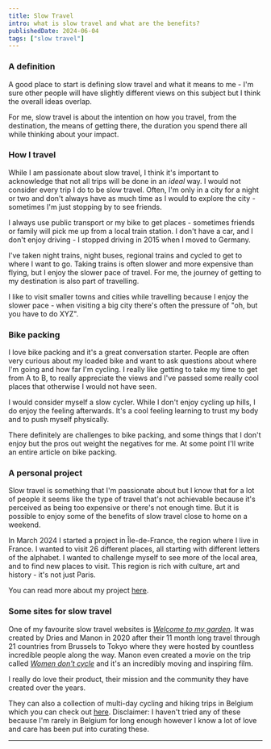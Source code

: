 ```yaml
---
title: Slow Travel
intro: what is slow travel and what are the benefits?
publishedDate: 2024-06-04
tags: ["slow travel"]
---
```


### A definition

A good place to start is defining slow travel and what it means to me - I'm sure other people will have slightly different views on this subject but I think the overall ideas overlap.

For me, slow travel is about the intention on how you travel, from the destination, the means of getting there, the duration you spend there all while thinking about your impact.

### How I travel

While I am passionate about slow travel, I think it's important to acknowledge that not all trips will be done in an _ideal_ way. I would not consider every trip I do to be slow travel. Often, I'm only in a city for a night or two and don't always have as much time as I would to explore the city - sometimes I'm just stopping by to see friends.

I always use public transport or my bike to get places - sometimes friends or family will pick me up from a local train station. I don't have a car, and I don't enjoy driving - I stopped driving in 2015 when I moved to Germany.

I've taken night trains, night buses, regional trains and cycled to get to where I want to go. Taking trains is often slower and more expensive than flying, but I enjoy the slower pace of travel. For me, the journey of getting to my destination is also part of travelling.

I like to visit smaller towns and cities while travelling because I enjoy the slower pace - when visiting a big city there's often the pressure of "oh, but you have to do XYZ".

### Bike packing

I love bike packing and it's a great conversation starter. People are often very curious about my loaded bike and want to ask questions about where I'm going and how far I'm cycling. I really like getting to take my time to get from A to B, to really appreciate the views and I've passed some really cool places that otherwise I would not have seen.

I would consider myself a slow cycler. While I don't enjoy cycling up hills, I do enjoy the feeling afterwards. It's a cool feeling learning to trust my body and to push myself physically.

There definitely are challenges to bike packing, and some things that I don't enjoy but the pros out weight the negatives for me. At some point I'll write an entire article on bike packing.

### A personal project

Slow travel is something that I'm passionate about but I know that for a lot of people it seems like the type of travel that's not achievable because it's perceived as being too expensive or there's not enough time. But it is possible to enjoy some of the benefits of slow travel close to home on a weekend.

In March 2024 I started a project in Île-de-France, the region where I live in France. I wanted to visit 26 different places, all starting with different letters of the alphabet. I wanted to challenge myself to see more of the local area, and to find new places to visit. This region is rich with culture, art and history - it's not just Paris.

You can read more about my project [here](http://abisummers.com/articles/alphabet-ile-de-france/).

### Some sites for slow travel

One of my favourite slow travel websites is _[Welcome to my garden](https://welcometomygarden.org/about-us)_. It was created by Dries and Manon in 2020 after their 11 month long travel through 21 countries from Brussels to Tokyo where they were hosted by countless incredible people along the way. Manon even created a movie on the trip called _[Women don't cycle](https://womendontcycle.com)_ and it's an incredibly moving and inspiring film.

I really do love their product, their mission and the community they have created over the years.

They can also a collection of multi-day cycling and hiking trips in Belgium which you can check out [here](https://www.slowtravelpass.com/en). Disclaimer: I haven't tried any of these because I'm rarely in Belgium for long enough however I know a lot of love and care has been put into curating these.

---
